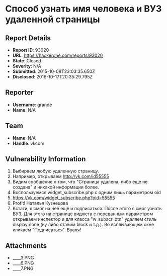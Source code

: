 # Способ узнать имя человека и ВУЗ удаленной страницы

## Report Details
- **Report ID**: 93020
- **URL**: https://hackerone.com/reports/93020
- **State**: Closed
- **Severity**: N/A
- **Submitted**: 2015-10-08T23:03:35.650Z
- **Disclosed**: 2016-10-17T20:35:29.795Z

## Reporter
- **Username**: grande
- **Name**: N/A

## Team
- **Name**: N/A
- **Handle**: vkcom

## Vulnerability Information
1. Выбираем любую удаленную страницу.
2. Например, открываем http://vk.com/id55555
3. Видим сообщение о том, что "Страница удалена, либо еще не создана" и никакой информации более.
4. Воспользуемся widget_subscribe.php с одним лишь параметром oid
5. https://vk.com/widget_subscribe.php?oid=55555
6. Profit! Наталья Кузнецова
7. Кстати, я смог на неё ещё и подписаться. После этого я смог узнать ВУЗ.
Для этого на странице виджета с переданным параметром открываем инспектор и для класса "w_subscr_btn" удаляем стиль display:none (ну либо ставим block и т.д.). Во всплывающем окне кликаем "Подписаться". Вуаля!



## Attachments
- ____3.PNG
- ____6.PNG
- ____7.PNG
